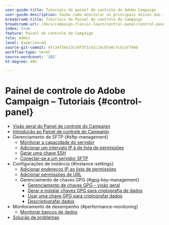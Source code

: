 ```yaml
---
user-guide-title: Tutoriais do painel de controle do Adobe Campaign
user-guide-description: Saiba como monitorar os principais ativos das instâncias do Adobe Campaign e executar tarefas administrativas no Painel de controle do Campaign.
breadcrumb-title: Tutoriais do Painel de controle do Campaign
breadcrumb-url: /docs/campaign-classic-learn/control-panel/control-panel-overview.html
index: true
feature: Painel de controle do Campaign
role: Admin
level: Experienced
source-git-commit: 4fc34f56e13c3df5f1c42c24c87a6c7c5caff04b
workflow-type: tm+mt
source-wordcount: '102'
ht-degree: 48%

---
```



# Painel de controle do Adobe Campaign – Tutoriais {#control-panel}

+ [Visão geral do Painel de controle do Campaign](/help/control-panel-tutorials/control-panel-overview.md)
+ [Introdução ao Painel de controle do Campaign](/help/control-panel-tutorials/get-started.md)
+ Gerenciamento de SFTP {#sftp-management}
   + [Monitorar a capacidade do servidor](/help/control-panel-tutorials/sftp-management/monitor-server-capacity.md)
   + [Adicionar um intervalo IP à  de lista de permissões](/help/control-panel-tutorials/sftp-management/add-ip-range-to-allowlist.md)
   + [Gerar uma chave SSH](/help/control-panel-tutorials/sftp-management/generate-ssh-key.md)
   + [Conectar-se a um servidor SFTP](/help/control-panel-tutorials/sftp-management/connect-to-sftp-server.md)
+ Configurações de instância {#instance-settings}
   + [Adicionar endereços IP ao lista de permissões](/help/control-panel-tutorials/instance-settings/ip-allow-listing.md)
   + [Adicionar permissões de URL](/help/control-panel-tutorials/instance-settings/add-url-permissions.md)
   + Gerenciamento de chaves GPG {#gpg-key-management}
      + [Gerenciamento de chaves GPG – visão geral](/help/control-panel-tutorials/instance-settings/gpg-key-management/gpg-key-management-overview.md)
      + [Gerar e instalar chaves GPG para criptografia de dados](/help/control-panel-tutorials/instance-settings/gpg-key-management/generate-and-install-gpg-keys-for-data-encryption.md)
      + [Usar uma chave GPG para criptografar dados](/help/control-panel-tutorials/instance-settings/gpg-key-management/use-a-gpg-key-to-encrypt-data.md)
      + [Descriptografar dados](/help/control-panel-tutorials/instance-settings/gpg-key-management/decrypt-data.md)
+ Monitoramento de desempenho {#performance-monitoring}
   + [Monitorar bancos de dados](/help/control-panel-tutorials/performance-monitoring/monitor-databases.md)
+ [Solução de problemas](/help/control-panel-tutorials/troubleshooting.md)